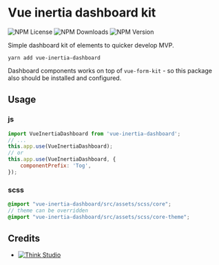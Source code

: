 # Vue inertia dashboard kit

![NPM License](https://img.shields.io/npm/l/vue-inertia-dashboard)
![NPM Downloads](https://img.shields.io/npm/dt/vue-inertia-dashboard)
![NPM Version](https://img.shields.io/npm/v/vue-inertia-dashboard)

Simple dashboard kit of elements to quicker develop MVP.

```shell
yarn add vue-inertia-dashboard
```

Dashboard components works on top of `vue-form-kit` - so this package also should be installed and configured.

## Usage

### js

```js
import VueInertiaDashboard from 'vue-inertia-dashboard';
// ...
this.app.use(VueInertiaDashboard);
// or
this.app.use(VueInertiaDashboard, {
    componentPrefix: 'Tog',
});
```

### scss

```scss
@import "vue-inertia-dashboard/src/assets/scss/core";
// theme can be overridden
@import "vue-inertia-dashboard/src/assets/scss/core-theme";
```

## Credits

- [![Think Studio](https://yaroslawww.github.io/images/sponsors/packages/logo-think-studio.png)](https://think.studio/)

